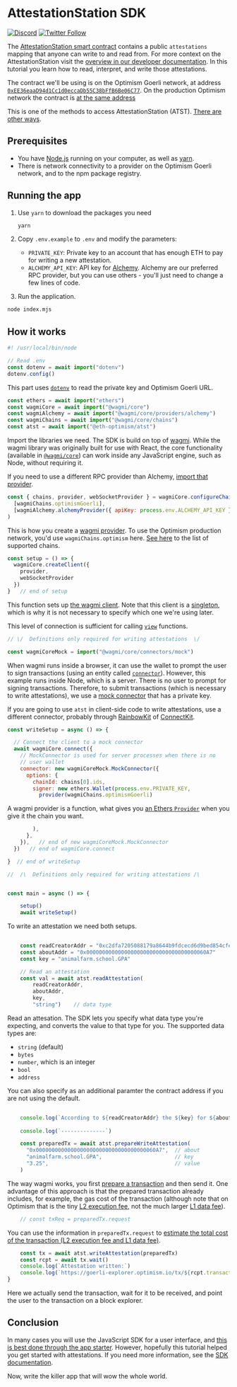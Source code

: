 # AttestationStation SDK

[![Discord](https://img.shields.io/discord/667044843901681675.svg?color=768AD4&label=discord&logo=https%3A%2F%2Fdiscordapp.com%2Fassets%2F8c9701b98ad4372b58f13fd9f65f966e.svg)](https://discord-gateway.optimism.io)
[![Twitter Follow](https://img.shields.io/twitter/follow/optimismFND.svg?label=optimismFND&style=social)](https://twitter.com/optimismFND)

The [AttestationStation smart contract](https://github.com/ethereum-optimism/optimism/blob/develop/packages/contracts-periphery/contracts/universal/op-nft/AttestationStation.sol) contains a public `attestations` mapping that anyone can write to and read from. 
For more context on the AttestationStation visit the [overview in our developer documentation](https://community.optimism.io/docs/governance/attestation-station/).
In this tutorial you learn how to read, interpret, and write those attestations.

The contract we'll be using is on the Optimism Goerli network, at address [`0xEE36eaaD94d1Cc1d0eccaDb55C38bFfB6Be06C77`](https://goerli-explorer.optimism.io/address/0xEE36eaaD94d1Cc1d0eccaDb55C38bFfB6Be06C77).
On the production Optimism network the contract is [at the same address](https://explorer.optimism.io/address/0xEE36eaaD94d1Cc1d0eccaDb55C38bFfB6Be06C77)

This is one of the methods to access AttestationStation (ATST).
[There are other ways](../README.md).

## Prerequisites

- You have [Node.js](https://nodejs.org/en/) running on your computer, as well as [yarn](https://classic.yarnpkg.com/lang/en/).
- There is network connectivity to a provider on the Optimism Goerli network, and to the npm package registry.


## Running the app

1. Use `yarn` to download the packages you need

   ```sh
   yarn
   ```


1. Copy `.env.example` to `.env` and modify the parameters:

   - `PRIVATE_KEY`: Private key to an account that has enough ETH to pay for writing a new attestation.
   - `ALCHEMY_API_KEY`: API key for [Alchemy](../../alchemy/).
     Alchemy are our preferred RPC provider, but you can use others - you'll just need to change a few lines of code.

1. Run the application.

  ```bash
  node index.mjs
  ```


## How it works

```javascript
#! /usr/local/bin/node

// Read .env
const dotenv = await import("dotenv")
dotenv.config()
```

This part uses [`dotenv`](https://www.npmjs.com/package/dotenv) to read the private key and Optimism Goerli URL.

```js
const ethers = await import("ethers")
const wagmiCore = await import("@wagmi/core")
const wagmiAlchemy = await import("@wagmi/core/providers/alchemy")
const wagmiChains = await import("@wagmi/core/chains")
const atst = await import("@eth-optimism/atst")
```

Import the libraries we need. 
The SDK is build on top of [wagmi](https://wagmi.sh/).
While the wagmi library was originally built for use with React, the core functionality (available in [`@wagmi/core`](https://www.npmjs.com/package/@wagmi/core)) can work inside any JavaScript engine, such as Node, without requiring it.

If you need to use a different RPC provider than Alchemy, [import that provider](https://wagmi.sh/core/providers/configuring-chains).


```js
const { chains, provider, webSocketProvider } = wagmiCore.configureChains(
  [wagmiChains.optimismGoerli],
  [wagmiAlchemy.alchemyProvider({ apiKey: process.env.ALCHEMY_API_KEY })],
)
```

This is how you create a [wagmi provider](https://wagmi.sh/core/providers/jsonRpc).
To use the Optimism production network, you'd use `wagmiChains.optimism` here.
[See here](https://wagmi.sh/core/chains#supported-chains) to the list of supported chains.


```js
const setup = () => {
  wagmiCore.createClient({
    provider,
    webSocketProvider
  })
}   // end of setup
```

This function sets up [the wagmi client](https://wagmi.sh/core/client).
Note that this client is a [singleton](https://en.wikipedia.org/wiki/Singleton_pattern), which is why it is not necessary to specify which one we're using later.

This level of connection is sufficient for calling [`view`](https://www.tutorialspoint.com/solidity/solidity_view_functions.htm) functions.

```js
// \/  Definitions only required for writing attestations  \/

const wagmiCoreMock = import("@wagmi/core/connectors/mock")
```

When wagmi runs inside a browser, it can use the wallet to prompt the user to sign transactions (using an entity called [`connector`](https://wagmi.sh/examples/connect-wallet)). 
However, this example runs inside Node, which is a server. 
There is no user to prompt for signing transactions.
Therefore, to submit transactions (which is necessary to write attestations), we use a [mock connector](https://wagmi.sh/core/connectors/mock) that has a private key.

If you are going to use `atst` in client-side code to write attestations, use a different connector, probably through [RainbowKit](https://www.rainbowkit.com/docs/installation#configure) of [ConnectKit](https://docs.family.co/connectkit).

```js
const writeSetup = async () => {

  // Connect the client to a mock connector
  await wagmiCore.connect({
    // MockConnector is used for server processes when there is no
    // user wallet
    connector: new wagmiCoreMock.MockConnector({
      options: {
        chainId: chains[0].ids,
        signer: new ethers.Wallet(process.env.PRIVATE_KEY, 
          provider(wagmiChains.optimismGoerli)
```

A wagmi provider is a function, what gives you [an Ethers `Provider`](https://docs.ethers.org/v5/api/providers/provider/) when you give it the chain you want. 

```js          
        ),
      },
    }),   // end of new wagmiCoreMock.MockConnector
  })   // end of wagmiCore.connect

}  // end of writeSetup

//  /\  Definitions only required for writing attestations /\


const main = async () => {

    setup()
    await writeSetup()
```

To write an attestation we need both setups.

```js
    
    const readCreatorAddr = "0xc2dfa7205088179a8644b9fdcecd6d9bed854cfe"
    const aboutAddr = "0x00000000000000000000000000000000000060A7"
    const key = "animalfarm.school.GPA"

    // Read an attestation
    const val = await atst.readAttestation(
        readCreatorAddr,
        aboutAddr,
        key,
        "string")    // data type
```

Read an attesation.
The SDK lets you specify what data type you're expecting, and converts the value to that type for you.
The supported data types are:

- `string` (default)
- `bytes` 
- `number`, which is an integer
- `bool`
- `address`

You can also specify as an additional paramter the contract address if you are not using the default.

```js
    
    console.log(`According to ${readCreatorAddr} the ${key} for ${aboutAddr} is ${val}`)
    
    console.log(`--------------`)
```

```js     
    const preparedTx = await atst.prepareWriteAttestation(
      "0x00000000000000000000000000000000000060A7",  // about
      "animalfarm.school.GPA",                       // key
      "3.25",                                        // value
    )
```

The way wagmi works, you first [prepare a transaction](https://wagmi.sh/react/prepare-hooks) and then send it.
One advantage of this approach is that the prepared transaction already includes, for example, the gas cost of the transaction (although note that on Optimism that is the tiny [L2 execution fee](https://community.optimism.io/docs/developers/build/transaction-fees/#the-l2-execution-fee), not the much larger [L1 data fee](https://community.optimism.io/docs/developers/build/transaction-fees/#the-l1-data-fee)).

```js
    // const txReq = preparedTx.request
```

You can use the information in `preparedTx.request` to [estimate the total cost of the transaction (L2 execution fee and L1 data fee)](../../../sdk-estimate-gas/).

```js
    const tx = await atst.writeAttestation(preparedTx)
    const rcpt = await tx.wait()
    console.log(`Attestation written:`)
    console.log(`https://goerli-explorer.optimism.io/tx/${rcpt.transactionHash}`)
}
```

Here we actually send the transaction, wait for it to be received, and point the user to the transaction on a block explorer.

## Conclusion

In many cases you will use the JavaScript SDK for a user interface, and [this is best done through the app starter](https://github.com/ethereum-optimism/optimism-starter).
However, hopefully this tutorial helped you get started with attestations. 
If you need more information, see the [SDK documentation](https://github.com/ethereum-optimism/optimism/blob/develop/packages/atst/docs/sdk.md).

Now, write the killer app that will wow the whole world.